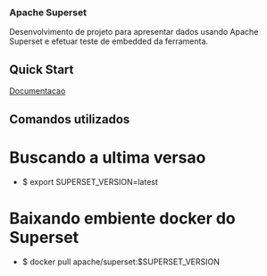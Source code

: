 ### Apache Superset
Desenvolvimento de projeto para apresentar dados usando Apache Superset e efetuar teste de embedded da ferramenta.

## Quick Start
[Documentacao](https://superset.apache.org/docs/quickstart)

## Comandos utilizados
# Buscando a ultima versao
* $ export SUPERSET_VERSION=latest
# Baixando embiente docker do Superset
* $ docker pull apache/superset:$SUPERSET_VERSION